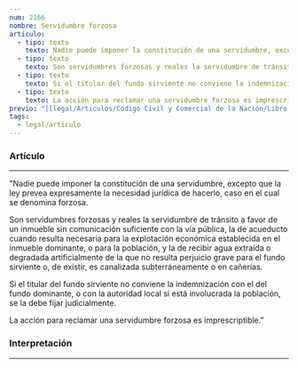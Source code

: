 ```yaml
---
num: 2166
nombre: Servidumbre forzosa
articulo:
  - tipo: texto
    texto: Nadie puede imponer la constitución de una servidumbre, excepto que la ley prevea expresamente la necesidad jurídica de hacerlo, caso en el cual se denomina forzosa.
  - tipo: texto
    texto: Son servidumbres forzosas y reales la servidumbre de tránsito a favor de un inmueble sin comunicación suficiente con la vía pública, la de acueducto cuando resulta necesaria para la explotación económica establecida en el inmueble dominante, o para la población, y la de recibir agua extraída o degradada artificialmente de la que no resulta perjuicio grave para el fundo sirviente o, de existir, es canalizada subterráneamente o en cañerías.
  - tipo: texto
    texto: Si el titular del fundo sirviente no conviene la indemnización con el del fundo dominante, o con la autoridad local si está involucrada la población, se la debe fijar judicialmente.
  - tipo: texto
    texto: La acción para reclamar una servidumbre forzosa es imprescriptible.
previo: "[[legal/Articulos/Código Civil y Comercial de la Nación/Libro Cuarto/Título 11/Capítulo 1/Capítulo 1, Disposiciones generales|Capítulo 1, Disposiciones generales]]"
tags:
  - legal/articulo
---
```

### Artículo
---
"Nadie puede imponer la constitución de una servidumbre, excepto que la ley prevea expresamente la necesidad jurídica de hacerlo, caso en el cual se denomina forzosa.

Son servidumbres forzosas y reales la servidumbre de tránsito a favor de un inmueble sin comunicación suficiente con la vía pública, la de acueducto cuando resulta necesaria para la explotación económica establecida en el inmueble dominante, o para la población, y la de recibir agua extraída o degradada artificialmente de la que no resulta perjuicio grave para el fundo sirviente o, de existir, es canalizada subterráneamente o en cañerías.

Si el titular del fundo sirviente no conviene la indemnización con el del fundo dominante, o con la autoridad local si está involucrada la población, se la debe fijar judicialmente.

La acción para reclamar una servidumbre forzosa es imprescriptible."

### Interpretación
---
